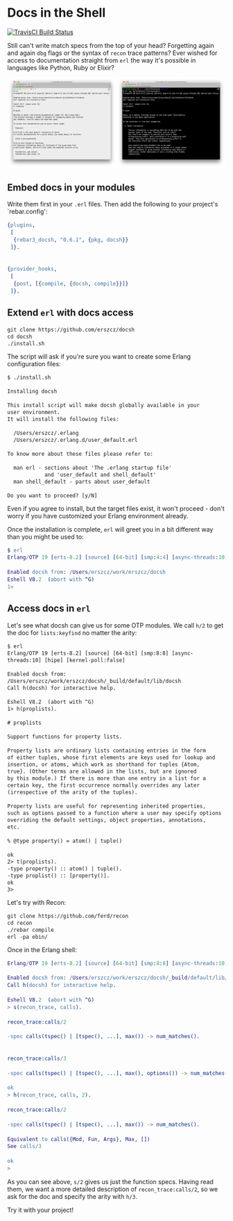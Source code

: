 # Docs in the Shell

[![TravisCI Build Status](https://travis-ci.org/erszcz/docsh.svg?branch=master)](https://travis-ci.org/erszcz/docsh)

Still can't write match specs from the top of your head?
Forgetting again and again `dbg` flags or the syntax of `recon` trace patterns?
Ever wished for access to documentation straight from `erl`
the way it's possible in languages like Python, Ruby or Elixir?

[![docsh - light and dark background](https://raw.githubusercontent.com/erszcz/docsh/master/doc/light-dark-bg.png)](https://github.com/erszcz/docsh/blob/master/doc/light-dark-bg.png)


## Embed docs in your modules

Write them first in your `.erl` files.
Then add the following to your project's `rebar.config':

```erlang
{plugins,
 [
  {rebar3_docsh, "0.6.1", {pkg, docsh}}
 ]}.


{provider_hooks,
 [
  {post, [{compile, {docsh, compile}}]}
 ]}.
```


## Extend `erl` with docs access

```
git clone https://github.com/erszcz/docsh
cd docsh
./install.sh
```

The script will ask if you're sure you want to create some
Erlang configuration files:

```
$ ./install.sh

Installing docsh

This install script will make docsh globally available in your
user environment.
It will install the following files:

  /Users/erszcz/.erlang
  /Users/erszcz/.erlang.d/user_default.erl

To know more about these files please refer to:

  man erl - sections about 'The .erlang startup file'
            and 'user_default and shell_default'
  man shell_default - parts about user_default

Do you want to proceed? [y/N]
```

Even if you agree to install, but the target files exist,
it won't proceed - don't worry if you have customized your
Erlang environment already.

Once the installation is complete,
`erl` will greet you in a bit different way than you might be used to:

```erlang
$ erl
Erlang/OTP 19 [erts-8.2] [source] [64-bit] [smp:4:4] [async-threads:10] [kernel-poll:false]

Enabled docsh from: /Users/erszcz/work/erszcz/docsh
Eshell V8.2  (abort with ^G)
1>
```


## Access docs in `erl`

Let's see what docsh can give us for some OTP modules.
We call `h/2` to get the doc for `lists:keyfind` no matter the arity:

```
$ erl
Erlang/OTP 19 [erts-8.2] [source] [64-bit] [smp:8:8] [async-threads:10] [hipe] [kernel-poll:false]

Enabled docsh from: /Users/erszcz/work/erszcz/docsh/_build/default/lib/docsh
Call h(docsh) for interactive help.

Eshell V8.2  (abort with ^G)
1> h(proplists).

# proplists

Support functions for property lists.

Property lists are ordinary lists containing entries in the form
of either tuples, whose first elements are keys used for lookup and
insertion, or atoms, which work as shorthand for tuples {Atom,
true}. (Other terms are allowed in the lists, but are ignored
by this module.) If there is more than one entry in a list for a
certain key, the first occurrence normally overrides any later
(irrespective of the arity of the tuples).

Property lists are useful for representing inherited properties,
such as options passed to a function where a user may specify options
overriding the default settings, object properties, annotations,
etc.

% @type property() = atom() | tuple()

ok
2> t(proplists).
-type property() :: atom() | tuple().
-type proplist() :: [property()].
ok
3>
```

Let's try with Recon:

```
git clone https://github.com/ferd/recon
cd recon
./rebar compile
erl -pa ebin/
```

Once in the Erlang shell:

```erlang
Erlang/OTP 19 [erts-8.2] [source] [64-bit] [smp:8:8] [async-threads:10] [hipe] [kernel-poll:false]

Enabled docsh from: /Users/erszcz/work/erszcz/docsh/_build/default/lib/docsh
Call h(docsh) for interactive help.

Eshell V8.2  (abort with ^G)
> s(recon_trace, calls).

recon_trace:calls/2

-spec calls(tspec() | [tspec(), ...], max()) -> num_matches().


recon_trace:calls/3

-spec calls(tspec() | [tspec(), ...], max(), options()) -> num_matches().

ok
> h(recon_trace, calls, 2).

recon_trace:calls/2

-spec calls(tspec() | [tspec(), ...], max()) -> num_matches().

Equivalent to calls({Mod, Fun, Args}, Max, [])
See calls/3

ok
>
```

As you can see above, `s/2` gives us just the function specs.
Having read them, we want a more detailed description of `recon_trace:calls/2`,
so we ask for the doc and specify the arity with `h/3`.

Try it with your project!


[edoc:module-tags]: http://erlang.org/doc/apps/edoc/chapter.html#Module_tags
[gh:recon-docsh]: https://github.com/erszcz/recon
